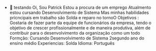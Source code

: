 - 👋 testando Oi, Sou Patrick
Estou a procura de um emprego 
Atualmento estou cursando Desenvolvimento de Sistema
Mas minhas habilidades pricncipais em trabalho são Solda e reparo no tornoO
Objetivos :
Gostaria de fazer parte da equipe de funcionários da empresa, tendo o objetivo de crescer profissionalmente e de maneira produtiva, além de contribuir para o desenvolvimento da organização como um todo
Formção:
Cursando Desenvolvimento de Sistema
2segundo ano do ensino médio
Experiencias:
Solda
Idioma:
Português

<!---
Patrickcovre/Patrickcovre is a ✨ special ✨ repository because its `README.md` (this file) appears on your GitHub profile.
You can click the Preview link to take a look at your changes.
--->
